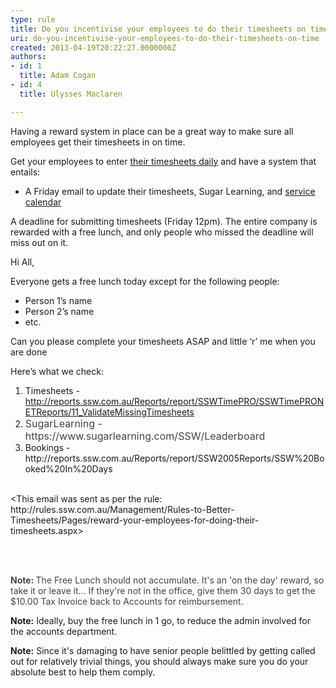 ```yaml
---
type: rule
title: Do you incentivise your employees to do their timesheets on time?
uri: do-you-incentivise-your-employees-to-do-their-timesheets-on-time
created: 2013-04-19T20:22:27.0000000Z
authors:
- id: 1
  title: Adam Cogan
- id: 4
  title: Ulysses Maclaren

---
```




<span class='intro'> <p>Having a reward system in place can be a great way to make sure all employees get their timesheets in on time.<br></p><p>Get your employees to enter <a href="/Pages/when-to-enter-your-timesheets.aspx">their timesheets daily</a> and have a system that entails&#58;<br></p>
                 </span>

<ul><li>A Friday email to update their timesheets, Sugar Learning, and&#160;<a href="/_layouts/15/FIXUPREDIRECT.ASPX?WebId=3dfc0e07-e23a-4cbb-aac2-e778b71166a2&amp;TermSetId=07da3ddf-0924-4cd2-a6d4-a4809ae20160&amp;TermId=f33028a9-bf89-4237-87b4-3ef61eba65bf">service calendar</a><br></li></ul><p class="ssw15-rteElement-P">A deadline for submitting timesheets (Friday 12pm). The entire company is rewarded with a free lunch, and only people who missed the deadline will miss out on it.<br></p><p>​​Hi All,</p><p>Everyone gets a free lunch today except for the following people&#58;</p><ul><li>Person 1’s name</li><li>Person 2’s name</li><li>etc.</li></ul><p>Can you please complete your timesheets ASAP and little ‘r’ me when you are done</p><p>Here’s what we check&#58;</p><ol><li>Timesheets - <a href="http&#58;//reports.ssw.com.au/Reports/report/SSWTimePRO/SSWTimePRONETReports/11_ValidateMissingTimesheets%22">http&#58;//reports.ssw.com.au/Reports/report/SSWTimePRO/SSWTimePRONETReports/11_ValidateMissingTimesheets</a>​<br></li><li>
      <span style="font-size&#58;1rem;color&#58;#444444;">Suga</span><span style="font-size&#58;1rem;color&#58;#444444;">rLearning - https&#58;//www.sugarlearning.com/SSW/Leaderboard&#160;</span><br></li><li>Bookings - http&#58;//reports.ssw.com.au/Reports/report/SSW2005Reports/SSW%20Booked%20In%20Days&#160;<br></li></ol>​<br>&lt;This email was sent as per the rule&#58; http&#58;//rules.ssw.com.au/Management/Rules-to-Better-<br>Timesheets/Pages/reward-your-employees-for-doing-their-timesheets.aspx&gt;<br>​<br>
<p></p>​<br>
<p class="ssw15-rteElement-P"> 
   <b style="color&#58;#444444;">​​Note&#58; </b> 
   <span style="color&#58;#444444;">The Free Lunch should not accumulate. It's an 'on the day' reward, so take it or leave it... If they're not in the office, give them 30 days to get the $10.00 Tax Invoice back to Accounts for reimbursement.​</span></p><div><p> 
      <strong>Note&#58;</strong>&#160;Ideally, buy the free lunch in 1 go, to reduce the admin involved for the accounts department.<br></p><p> 
      <strong>Note&#58;</strong>&#160;Since it's damaging to have senior people belittled by getting called out for relatively trivial things, you should always make sure you do your absolute best to help them comply.<br></p></div>


